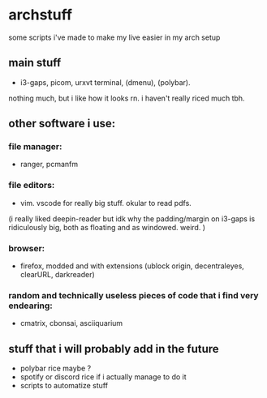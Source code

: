 # archstuff
some scripts i've made to make my live easier in my arch setup

## main stuff
* i3-gaps, picom, urxvt terminal, (dmenu), (polybar). 

nothing much, but i like how it looks rn. i haven't really riced much tbh. 

## other software i use:
### file manager:  
 * ranger, pcmanfm
### file editors:
 * vim. vscode for really big stuff. okular to read pdfs. 

(i really liked deepin-reader but idk why the padding/margin on i3-gaps is ridiculously big, both as floating and as windowed. weird. )
### browser: 
 * firefox, modded and with extensions (ublock origin, decentraleyes, clearURL, darkreader)
### random and technically useless pieces of code that i find very endearing:
 * cmatrix, cbonsai, asciiquarium 

## stuff that i will probably add in the future
* polybar rice maybe ?
* spotify or discord rice if i actually manage to do it
* scripts to automatize stuff  
